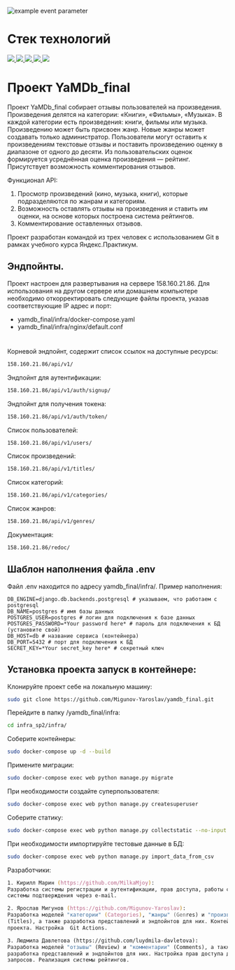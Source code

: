 ![example event parameter](https://github.com/Migunov-Yaroslav/yamdb_final/actions/workflows/main.yml/badge.svg?event=push)

# Стек технологий
<p>
  <a 
  target="_blank" href="https://www.python.org/downloads/" title="Python version"><img src="https://img.shields.io/badge/python-_3.7-green.svg">
  </a>
  <a 
  target="_blank" href="https://www.djangoproject.com/download/" title="Django Framework"><img src="https://img.shields.io/badge/django-2.2-green.svg">
  </a>
  <a 
  target="_blank" href="https://www.django-rest-framework.org/" title="Django REST Framework"><img src="https://img.shields.io/badge/DRF-3.12-green.svg">
  </a>
  <a 
  target="_blank" href="https://django-filter.readthedocs.io/en/stable/" title="Django-filter"><img src="https://img.shields.io/badge/django--filter-21.1-green.svg">
  </a>
  <a 
  target="_blank" href="https://django-rest-framework-simplejwt.readthedocs.io/en/stable/" title="JWT"><img src="https://img.shields.io/badge/DRF--SimpleJWT-5.2-green.svg">
  </a>
</p>

# Проект YaMDb_final

Проект YaMDb_final собирает отзывы пользователей на произведения. 
Произведения делятся на категории: «Книги», «Фильмы», «Музыка». 
В каждой категории есть произведения: книги, фильмы или музыка. 
Произведению может быть присвоен жанр. Новые жанры может создавать только 
администратор. Пользователи могут оставить к произведениям текстовые отзывы и 
поставить произведению оценку в диапазоне от одного до десяти. Из 
пользовательских оценок формируется усреднённая оценка произведения — рейтинг. 
Присутствует возможность комментирования отзывов.

Функционал API:
1) Просмотр произведений (кино, музыка, книги), которые подразделяются по жанрам
и категориям.
2) Возможность оставлять отзывы на произведения и ставить им оценки, на основе 
которых построена система рейтингов.
3) Комментирование оставленных отзывов.

Проект разработан командой из трех человек с использованием Git в рамках 
учебного курса Яндекс.Практикум.

## Эндпойнты.
Проект настроен для развертывания на сервере 158.160.21.86. Для использования на
другом сервере или домашнем компьютере необходимо откорректировать следующие 
файлы проекта, указав соответствующие IP адрес и порт:
- yamdb_final/infra/docker-compose.yaml
- yamdb_final/infra/nginx/default.conf

#
Корневой эндпойнт, содержит список ссылок на доступные ресурсы:
```zsh
158.160.21.86/api/v1/
```

Эндпойнт для аутентификации:
```zsh
158.160.21.86/api/v1/auth/signup/
```

Эндпойнт для получения токена:
```zsh
158.160.21.86/api/v1/auth/token/
```

Список пользователей:
```zsh
158.160.21.86/api/v1/users/
```

Список произведений:
```zsh
158.160.21.86/api/v1/titles/
```

Список категорий:
```zsh
158.160.21.86/api/v1/categories/
```

Список жанров:
```zsh
158.160.21.86/api/v1/genres/
```

Документация:
```zsh
158.160.21.86/redoc/
```

## Шаблон наполнения файла .env
Файл .env находится по адресу yamdb_final/infra/. Пример наполнения:
```
DB_ENGINE=django.db.backends.postgresql # указываем, что работаем с postgresql
DB_NAME=postgres # имя базы данных
POSTGRES_USER=postgres # логин для подключения к базе данных
POSTGRES_PASSWORD=*Your password here* # пароль для подключения к БД (установите свой)
DB_HOST=db # название сервиса (контейнера)
DB_PORT=5432 # порт для подключения к БД
SECRET_KEY=*Your secret_key here* # секретный ключ
```

## Установка проекта запуск в контейнере:

Клонируйте проект себе на локальную машину:
```zsh
sudo git clone https://github.com/Migunov-Yaroslav/yamdb_final.git
```

Перейдите в папку /yamdb_final/infra:
```zsh
cd infra_sp2/infra/
```

Соберите контейнеры:
```zsh
sudo docker-compose up -d --build
```

Примените миграции:
```zsh
sudo docker-compose exec web python manage.py migrate
```

При необходимости создайте суперпользователя:
```zsh
sudo docker-compose exec web python manage.py createsuperuser
```

Соберите статику:
```zsh
sudo docker-compose exec web python manage.py collectstatic --no-input
```

При необходимости импортируйте тестовые данные в БД:
```zsh
sudo docker-compose exec web python manage.py import_data_from_csv
```

Разработчики:
```zsh
1. Кирилл Марин (https://github.com/MilkaMjoy):
Разработка системы регистрации и аутентификации, прав доступа, работы с токеном, 
системы подтверждения через e-mail.

2. Ярослав Мигунов (https://github.com/Migunov-Yaroslav):
Разработка моделей "категории" (Categories), "жанры" (Genres) и "произведения" 
(Titles), а также разработка представлений и эндпойнтов для них. Контейнеризация 
проекта. Настройка  Git Actions.

3. Людмила Давлетова (https://github.com/luydmila-davletova):
Разработка моделей "отзывы" (Review) и "комментарии" (Comments), а также 
разработка представлений и эндпойнтов для них. Настройка прав доступа для 
запросов. Реализация системы рейтингов.
```
